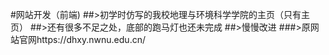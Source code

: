 #网站开发（前端)
##>初学时仿写的我校地理与环境科学学院的主页（只有主页）
##>还有很多不足之处，底部的跑马灯也还未完成
##>慢慢改进
###>原网站官网https://dhxy.nwnu.edu.cn/